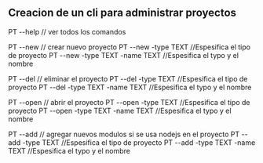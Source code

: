 ## Creacion de un cli para administrar proyectos

  PT --help // ver todos los comandos
  
  PT --new // crear nuevo proyecto
    PT --new -type TEXT //Espesifica el tipo de proyecto
      PT --new -type TEXT -name TEXT //Espesifica el typo y el nombre
      
  PT --del // eliminar el proyecto
    PT --del -type TEXT //Espesifica el tipo de proyecto
      PT --del -type TEXT -name TEXT //Espesifica el typo y el nombre
  
  PT --open // abrir el proyecto
    PT --open -type TEXT //Espesifica el tipo de proyecto
      PT --open -type TEXT -name TEXT //Espesifica el typo y el nombre
  
  PT --add // agregar nuevos modulos si se usa nodejs en el proyecto
    PT --add -type TEXT //Espesifica el tipo de proyecto
      PT --add -type TEXT -name TEXT //Espesifica el typo y el nombre
